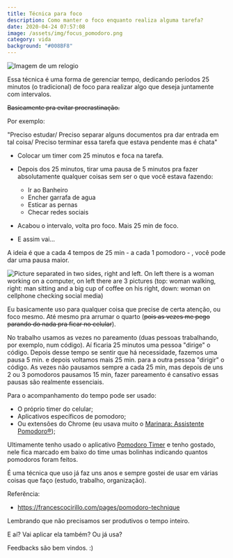 ```yaml
---
title: Técnica para foco
description: Como manter o foco enquanto realiza alguma tarefa?
date: 2020-04-24 07:57:08
image: /assets/img/focus_pomodoro.png
category: vida
background: "#008BF8"
---
```

![Imagem de um relogio](/assets/img/accurate-alarm-alarm-clock-analogue-359989.jpg "Imagem retirada de: https://www.pexels.com/")

Essa técnica é uma forma de gerenciar tempo, dedicando períodos 25 minutos (o tradicional) de foco para realizar algo que deseja juntamente com intervalos.

~~Basicamente pra evitar procrastinação.~~

Por exemplo:

"Preciso estudar/ Preciso separar alguns documentos pra dar entrada em tal coisa/ Preciso terminar essa tarefa que estava pendente mas é chata"

* Colocar um timer com 25 minutos e foca na tarefa.
* Depois dos 25 minutos, tirar uma pausa de 5 minutos pra fazer absolutamente qualquer coisas sem ser o que você estava fazendo:

  * Ir ao Banheiro
  * Encher garrafa de agua
  * Esticar as pernas
  * Checar redes sociais
* Acabou o intervalo, volta pro foco. Mais 25 min de foco.
* E assim vai...

A ideia é que a cada 4 tempos de 25 min - a cada 1 pomodoro - , você pode dar uma pausa maior.

![Picture separated in two sides, right and left. On left there is a woman working on a computer, on left there are 3 pictures (top: woman walking, right: man sitting and a big cup of coffee on his right, down: woman on cellphone checking social media)](/assets/img/focus_pomodoro.png "Imagens via: https://undraw.co/")

Eu basicamente uso para qualquer coisa que precise de certa atenção, ou foco mesmo. Até mesmo pra arrumar o quarto (~~pois as vezes me pego parando do nada pra ficar no celular~~).

No trabalho usamos as vezes no pareamento (duas pessoas trabalhando, por exemplo, num código). Aí ficaria 25 minutos uma pessoa "dirige" o código. Depois desse tempo se sentir que há necessidade, fazemos uma pausa 5 min. e depois voltamos mais 25 min. para a outra pessoa "dirigir" o código. As vezes não pausamos sempre a cada 25 min, mas depois de uns 2 ou 3 pomodoros pausamos 15 min, fazer pareamento é cansativo essas pausas são realmente essenciais.

Para o acompanhamento do tempo pode ser usado:

* O próprio timer do celular;
* Aplicativos específicos de pomodoro;
* Ou extensões do Chrome (eu usava muito o [Marinara: Assistente Pomodoro®](https://chrome.google.com/webstore/detail/marinara-pomodoro%C2%AE-assist/lojgmehidjdhhbmpjfamhpkpodfcodef));

Ultimamente tenho usado o aplicativo [Pomodoro Timer](https://play.google.com/store/apps/details?id=com.pomodrone.app) e tenho gostado, nele fica marcado em baixo do time umas bolinhas indicando quantos pomodoros foram feitos.

É uma técnica que uso já faz uns anos e sempre gostei de usar em várias coisas que faço (estudo, trabalho, organização).

Referência:

* [](https://francescocirillo.com/pages/pomodoro-technique)<https://francescocirillo.com/pages/pomodoro-technique>

Lembrando que não precisamos ser produtivos o tempo inteiro.

E aí? Vai aplicar ela também? Ou já usa?

Feedbacks são bem vindos. :)
